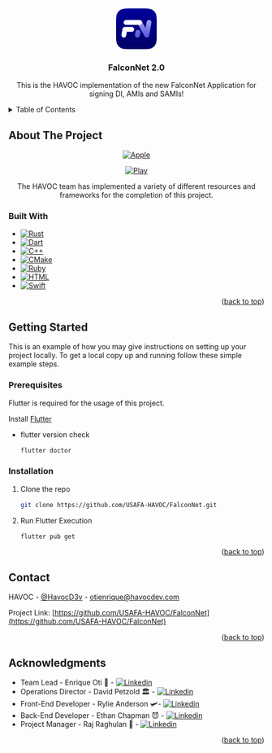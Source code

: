 <a name="readme-top"></a>
<br />
<div align="center">
  <a href="https://github.com/USAFA-HAVOC/FalconNet">
    <img src="assets/icon/FalconNet-Android.png" alt="Logo" width="80" height="80">
  </a>

  <h3 align="center">FalconNet 2.0</h3>

  <p align="center">
    This is the HAVOC implementation of the new FalconNet Application for signing DI, AMIs and SAMIs!
    
  </p>
</div>

<!-- TABLE OF CONTENTS -->
<details>
  <summary>Table of Contents</summary>
  <ol>
    <li>
      <a href="#about-the-project">About The Project</a>
      <ul>
        <li><a href="#built-with">Built With</a></li>
      </ul>
    </li>
    <li>
      <a href="#getting-started">Getting Started</a>
      <ul>
        <li><a href="#prerequisites">Prerequisites</a></li>
        <li><a href="#installation">Installation</a></li>
      </ul>
    </li>
    <li><a href="#contact">Contact</a></li>
    <li><a href="#acknowledgments">Acknowledgments</a></li>
  </ol>
</details>



<!-- ABOUT THE PROJECT -->
## About The Project
<div align="center">

[![Apple][Apple]][Apple-url]

[![Play][Play]][Play-url]


The HAVOC team has implemented a variety of different resources and frameworks for the completion of this project. 

</div>

### Built With

* [![Rust][Rust.js]][Rust-url]
* [![Dart][Dart.js]][Dart-url]
* [![C++][C++.io]][C++-url]
* [![CMake][CMake.dev]][CMake-url]
* [![Ruby][Ruby.com]][Ruby-url]
* [![HTML][HTML.js]][HTML-url]
* [![Swift][Swift.com]][Swift-url]

<p align="right">(<a href="#readme-top">back to top</a>)</p>


<!-- GETTING STARTED -->
## Getting Started

This is an example of how you may give instructions on setting up your project locally.
To get a local copy up and running follow these simple example steps.

### Prerequisites

Flutter is required for the usage of this project. 

Install [Flutter](https://docs.flutter.dev/get-started/install/macos)

* flutter version check
  
  ```sh
  flutter doctor
  ```

### Installation

1. Clone the repo
   ```sh
   git clone https://github.com/USAFA-HAVOC/FalconNet.git
   ```
3. Run Flutter Execution
   ```sh
   flutter pub get
   ```


<p align="right">(<a href="#readme-top">back to top</a>)</p>

<!-- CONTACT -->
## Contact

HAVOC - [@HavocD3v](https://twitter.com/HavocD3v) - otienrique@havocdev.com

Project Link: [https://github.com/USAFA-HAVOC/FalconNet](https://github.com/USAFA-HAVOC/FalconNet)

<p align="right">(<a href="#readme-top">back to top</a>)</p>

<!-- ACKNOWLEDGMENTS -->
## Acknowledgments

* Team Lead - Enrique Oti 👔 - [![Linkedin][linkedin-shield-oti]][linkedin-url-oti] 
* Operations Director - David Petzold 🏛️ - [![Linkedin][linkedin-shield-petzold]][linkedin-url-petzold]
* Front-End Developer - Rylie Anderson 🛩️- [![Linkedin][linkedin-shield-anderson]][linkedin-url-anderson]
* Back-End Developer - Ethan Chapman 😈 - [![Linkedin][linkedin-shield-chapman]][linkedin-url-chapman]
* Project Manager - Raj Raghulan 💬 - [![Linkedin][linkedin-shield-raghulan]][linkedin-url-raghulan]

<p align="right">(<a href="#readme-top">back to top</a>)</p>

<!-- MARKDOWN LINKS & IMAGES -->

[linkedin-shield-oti]: https://img.shields.io/badge/-Enrique_Oti-black.svg?style=for-the-badge&logo=linkedin&colorB=555
[linkedin-url-oti]: https://www.linkedin.com/in/eaoti/
[linkedin-shield-petzold]: https://img.shields.io/badge/-David_Petzold-black.svg?style=for-the-badge&logo=linkedin&colorB=555
[linkedin-url-petzold]: https://www.linkedin.com/in/david-petzold/
[linkedin-shield-anderson]: https://img.shields.io/badge/-Rylie_Anderson-black.svg?style=for-the-badge&logo=linkedin&colorB=555
[linkedin-url-anderson]: https://www.linkedin.com/in/eaoti/
[linkedin-shield-chapman]: https://img.shields.io/badge/-Ethan_Chapman-black.svg?style=for-the-badge&logo=linkedin&colorB=555
[linkedin-url-chapman]: https://www.linkedin.com/in/ethan-chapman-9267101b0/
[linkedin-shield-raghulan]: https://img.shields.io/badge/-Raj_Raghulan-black.svg?style=for-the-badge&logo=linkedin&colorB=555
[linkedin-url-raghulan]: https://www.linkedin.com/in/raj-raghulan-19634b178/
[HTML.js]: https://img.shields.io/badge/HTML-000000?style=for-the-badge&logo=html5&logoColor=red
[HTML-url]: https://html.com
[Rust.js]: https://img.shields.io/badge/Rust-DD0031?style=for-the-badge&logo=rust&logoColor=black
[Rust-url]: https://www.rust-lang.org
[Dart.js]: https://img.shields.io/badge/Dart-35495E?style=for-the-badge&logo=dart&logoColor=4FC08D
[Dart-url]: https://dart.dev
[c++.io]: https://img.shields.io/badge/C++-DD0031?style=for-the-badge&logo=c&logoColor=white
[c++-url]: https://cplusplus.com
[CMake.dev]: https://img.shields.io/badge/CMake-4A4A55?style=for-the-badge&logo=cmake&logoColor=FF3E00
[CMake-url]: https://cmake.org
[Swift.com]: https://img.shields.io/badge/Swift-563D7C?style=for-the-badge&logo=swift&logoColor=white
[Swift-url]: https://developer.apple.com/swift/
[Ruby.com]: https://img.shields.io/badge/Ruby-0769AD?style=for-the-badge&logo=ruby&logoColor=red
[Ruby-url]: https://www.ruby-lang.org/en/
[Apple]: https://img.shields.io/badge/App%20Store-0769AD?style=plastic&logo=appstore&logoColor=white
[Apple-url]: https://apps.apple.com/us/app/falconnet/id6445867869
[Play]: https://img.shields.io/badge/Play%20Store-0769AD?style=plastic&logo=googleplay&logoColor=white
[Play-url]: https://apps.apple.com/us/app/falconnet/id6445867869
